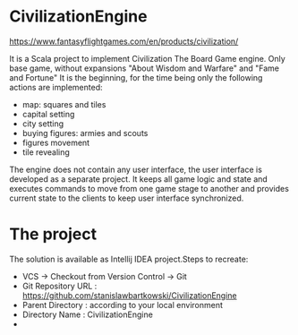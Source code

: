 # CivilizationEngine

https://www.fantasyflightgames.com/en/products/civilization/

It is a Scala project to implement Civilization The Board Game engine. Only base game, without expansions "About Wisdom and Warfare" and "Fame and Fortune"
It is the beginning, for the time being only the following actions are implemented:
* map: squares and tiles
* capital setting
* city setting
* buying figures: armies and scouts
* figures movement
* tile revealing

The engine does not contain any user interface, the user interface is developed as a separate project. It keeps all game logic and state and executes commands to move from one game stage to another and provides current state to the clients to keep user interface synchronized.

# The project

The solution is available as Intellij IDEA project.Steps to recreate:
- VCS -> Checkout from Version Control -> Git
- Git Repository URL : https://github.com/stanislawbartkowski/CivilizationEngine
- Parent Directory : according to your local environment
- Directory Name : CivilizationEngine
- 







